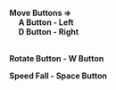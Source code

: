 
<b>Move Buttons => </br>
  &nbsp;&nbsp;&nbsp;&nbsp; A Button - Left</br>
  &nbsp;&nbsp;&nbsp;&nbsp; D Button - Right</b></br></br>

<b>Rotate Button - W Button</b></br>

<b>Speed Fall - Space Button  </b>
